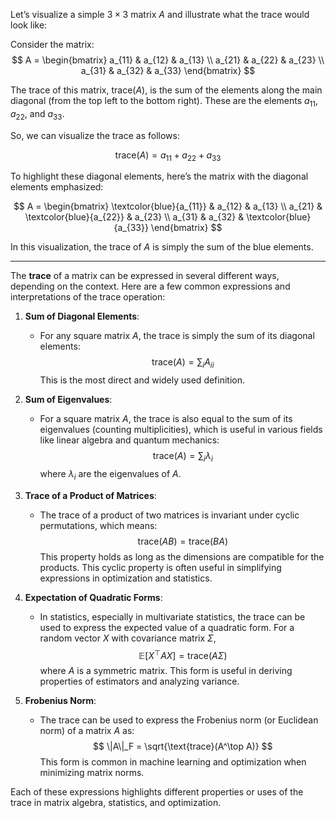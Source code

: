 Let’s visualize a simple $3 \times 3$ matrix $A$ and illustrate what the trace would look like:

Consider the matrix:
$$
A = \begin{bmatrix} 
a_{11} & a_{12} & a_{13} \\ 
a_{21} & a_{22} & a_{23} \\ 
a_{31} & a_{32} & a_{33} 
\end{bmatrix}
$$

The trace of this matrix, $\text{trace}(A)$, is the sum of the elements along the main diagonal (from the top left to the bottom right). These are the elements $a_{11}$, $a_{22}$, and $a_{33}$.

So, we can visualize the trace as follows:

$$
\text{trace}(A) = a_{11} + a_{22} + a_{33}
$$

To highlight these diagonal elements, here’s the matrix with the diagonal elements emphasized:

$$
A = \begin{bmatrix} 
\textcolor{blue}{a_{11}} & a_{12} & a_{13} \\ 
a_{21} & \textcolor{blue}{a_{22}} & a_{23} \\ 
a_{31} & a_{32} & \textcolor{blue}{a_{33}} 
\end{bmatrix}
$$

In this visualization, the trace of $A$ is simply the sum of the blue elements.

---

The **trace** of a matrix can be expressed in several different ways, depending on the context. Here are a few common expressions and interpretations of the trace operation:

1. **Sum of Diagonal Elements**:
   - For any square matrix $A$, the trace is simply the sum of its diagonal elements:
     $$
     \text{trace}(A) = \sum_{i} A_{ii}
     $$
   This is the most direct and widely used definition.

2. **Sum of Eigenvalues**:
   - For a square matrix $A$, the trace is also equal to the sum of its eigenvalues (counting multiplicities), which is useful in various fields like linear algebra and quantum mechanics:
     $$
     \text{trace}(A) = \sum_{i} \lambda_i
     $$
   where $\lambda_i$ are the eigenvalues of $A$.

3. **Trace of a Product of Matrices**:
   - The trace of a product of two matrices is invariant under cyclic permutations, which means:
     $$
     \text{trace}(AB) = \text{trace}(BA)
     $$
   This property holds as long as the dimensions are compatible for the products. This cyclic property is often useful in simplifying expressions in optimization and statistics.

4. **Expectation of Quadratic Forms**:
   - In statistics, especially in multivariate statistics, the trace can be used to express the expected value of a quadratic form. For a random vector $X$ with covariance matrix $\Sigma$,
     $$
     \mathbb{E}[X^\top A X] = \text{trace}(A \Sigma)
     $$
   where $A$ is a symmetric matrix. This form is useful in deriving properties of estimators and analyzing variance.

5. **Frobenius Norm**:
   - The trace can be used to express the Frobenius norm (or Euclidean norm) of a matrix $A$ as:
     $$
     \|A\|_F = \sqrt{\text{trace}(A^\top A)}
     $$
   This form is common in machine learning and optimization when minimizing matrix norms.

Each of these expressions highlights different properties or uses of the trace in matrix algebra, statistics, and optimization.